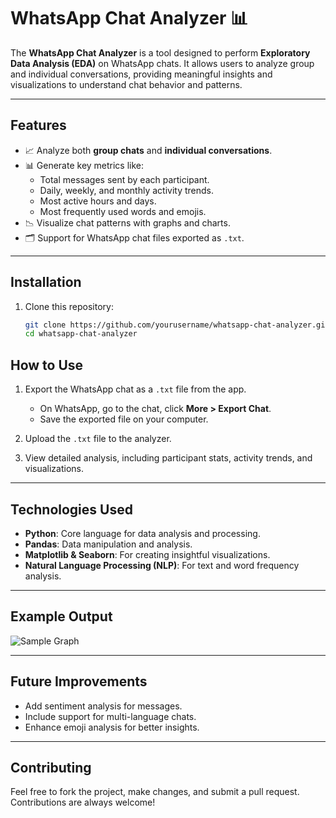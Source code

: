 # WhatsApp Chat Analyzer 📊

The **WhatsApp Chat Analyzer** is a tool designed to perform **Exploratory Data Analysis (EDA)** on WhatsApp chats. It allows users to analyze group and individual conversations, providing meaningful insights and visualizations to understand chat behavior and patterns.

---

## Features
- 📈 Analyze both **group chats** and **individual conversations**.
- 📊 Generate key metrics like:
  - Total messages sent by each participant.
  - Daily, weekly, and monthly activity trends.
  - Most active hours and days.
  - Most frequently used words and emojis.
- 📉 Visualize chat patterns with graphs and charts.
- 🗂 Support for WhatsApp chat files exported as `.txt`.

---

## Installation
1. Clone this repository:
   ```bash
   git clone https://github.com/yourusername/whatsapp-chat-analyzer.git
   cd whatsapp-chat-analyzer
## How to Use
1. Export the WhatsApp chat as a `.txt` file from the app.
   - On WhatsApp, go to the chat, click **More > Export Chat**.
   - Save the exported file on your computer.

2. Upload the `.txt` file to the analyzer.

3. View detailed analysis, including participant stats, activity trends, and visualizations.

---

## Technologies Used
- **Python**: Core language for data analysis and processing.
- **Pandas**: Data manipulation and analysis.
- **Matplotlib & Seaborn**: For creating insightful visualizations.
- **Natural Language Processing (NLP)**: For text and word frequency analysis.

---

## Example Output
![Sample Graph](https://github.com/Arshidtm/Whatsapp-Chat-Analyzer/blob/ec9a83eab01646d41c6ec622c4c0b3e9424300c2/img1)  


---

## Future Improvements
- Add sentiment analysis for messages.
- Include support for multi-language chats.
- Enhance emoji analysis for better insights.

---

## Contributing
Feel free to fork the project, make changes, and submit a pull request. Contributions are always welcome!
